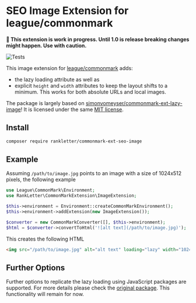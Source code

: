 # SEO Image Extension for league/commonmark

**🚧️ This extension is work in progress. Until 1.0 is release breaking changes might happen. Use with caution.**

![Tests](https://github.com/RankLetter/commonmark-ext-seo-image/workflows/Tests/badge.svg)

This image extension for [league/commonmark](https://github.com/thephpleague/commonmark) adds:

 - the lazy loading attribute as well as
 - explicit `height` and `width` attributes to keep the layout shifts to a minimum. This works for both absolute URLs and local images.

The package is largely based on [simonvomeyser/commonmark-ext-lazy-image](https://github.com/simonvomeyser/commonmark-ext-lazy-image)! It is licensed under the same [MIT license](/license).


## Install

``` bash
composer require rankletter/commonmark-ext-seo-image
```

## Example

Assuming `/path/to/image.jpg` points to an image with a size of 1024x512 pixels, the following example

``` php
use League\CommonMark\Environment;
use RankLetter\CommonMarkExtension\ImageExtension;

$this->environment = Environment::createCommonMarkEnvironment();
$this->environment->addExtension(new ImageExtension());

$converter = new CommonMarkConverter([], $this->environment);
$html = $converter->convertToHtml('![alt text](/path/to/image.jpg)');
```

This creates the following HTML

```html
<img src="/path/to/image.jpg" alt="alt text" loading="lazy" width="1024" height="512" />
```

## Further Options

Further options to replicate the lazy loading using JavaScript packages are supported. For more details please check the [original package](https://github.com/simonvomeyser/commonmark-ext-lazy-image). This functionality will remain for now.
